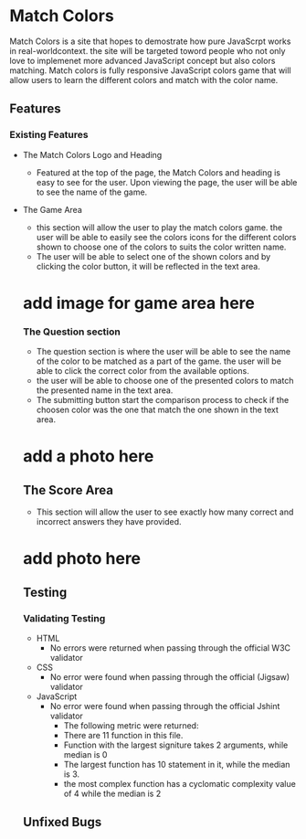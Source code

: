 # Match Colors 

Match Colors is a site that hopes to demostrate how pure JavaScrpt works in real-worldcontext. the site will be targeted toword people who not only love to implemenet more advanced JavaScript concept but also colors matching. Match colors is fully responsive JavaScript colors game that will allow users to learn the different colors and match with the color name.

## Features
### Existing Features
* The Match Colors Logo and Heading
  * Featured at the top of the page, the Match Colors and heading is easy to see for the user. Upon viewing the page, the user will be able to see the name of the game.
* The Game Area
   * this section will allow the user to play the match colors game. the user will be able to easily see the colors icons for the different colors shown  to choose one of the colors to suits the color written name. 
   * The user will be able to select one of the shown colors and by clicking the color button, it will be reflected in the text area. 
  # add image for game area here
  
  ### The Question section 

  * The question section is where the user will be able to see the name of the color to be matched as a part of the game. the user will be able to click the correct color from the available options.
  * the user will be able to choose one of the presented colors to match the presented name in the text area. 
  * The submitting button start the comparison process to check if the choosen color was the one that match the one shown in the text area.
  # add a photo here 

  ## The Score Area
  * This section will allow the user to see exactly how many correct and incorrect answers they have provided. 
  # add photo here 
  
  ## Testing 

  ### Validating Testing 
  
  * HTML
     * No errors were returned when passing through the official W3C validator 
   * CSS
     * No error were found when passing through the official (Jigsaw) validator
   * JavaScript 
     * No error were found when passing through the official  Jshint validator 
       * The following metric were returned:
       * There are 11 function in this file.
       * Function with the largest signiture takes 2 arguments, while median is 0
       * The largest function has 10 statement in it, while the median is 3.
       * the most complex function has a cyclomatic complexity value of 4 while the median is 2 

    ## Unfixed Bugs
    
   